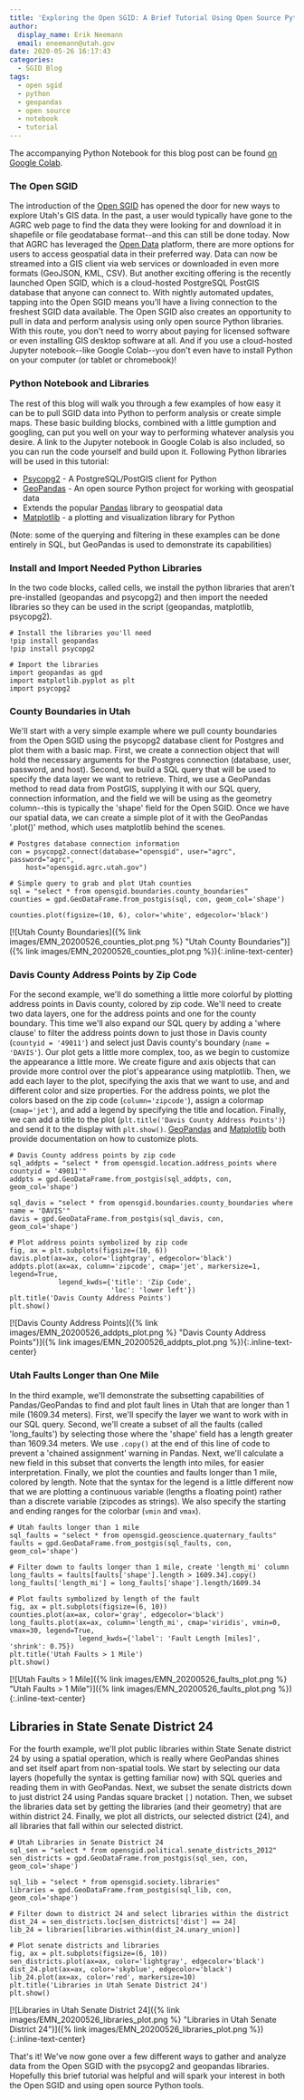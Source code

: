 ```yaml
---
title: 'Exploring the Open SGID: A Brief Tutorial Using Open Source Python Tools'
author:
  display_name: Erik Neemann
  email: eneemann@utah.gov
date: 2020-05-26 16:17:43
categories:
  - SGID Blog
tags:
  - open sgid
  - python
  - geopandas
  - open source
  - notebook
  - tutorial
---
```


The accompanying Python Notebook for this blog post can be found [on Google Colab](https://colab.research.google.com/drive/13evGMipBC0lqFStboTkZmtJji-zvovs0#scrollTo=tEkj3tFP-ca2).

### The Open SGID

The introduction of the [Open SGID](https://gis.utah.gov/introducing-open-sgid/) has opened the door for new ways to explore Utah's GIS data.  In the past, a user would typically have gone to the AGRC web page to find the data they were looking for and download it in shapefile or file geodatabase format--and this can still be done today.  Now that AGRC has leveraged the [Open Data](https://opendata.gis.utah.gov/) platform, there are more options for users to access geospatial data in their preferred way.  Data can now be streamed into a GIS client via web services or downloaded in even more formats (GeoJSON, KML, CSV).  But another exciting offering is the recently launched Open SGID, which is a cloud-hosted PostgreSQL PostGIS database that anyone can connect to.  With nightly automated updates, tapping into the Open SGID means you'll have a living connection to the freshest SGID data available.
The Open SGID also creates an opportunity to pull in data and perform analysis using only open source Python libraries.  With this route, you don't need to worry about paying for licensed software or even installing GIS desktop software at all.  And if you use a cloud-hosted Jupyter notebook--like Google Colab--you don't even have to install Python on your computer (or tablet or chromebook)!

### Python Notebook and Libraries

The rest of this blog will walk you through a few examples of how easy it can be to pull SGID data into Python to perform analysis or create simple maps.  These basic building blocks, combined with a little gumption and googling, can put you well on your way to performing whatever analysis you desire.  A link to the Jupyter notebook in Google Colab is also included, so you can run the code yourself and build upon it.  Following Python libraries will be used in this tutorial:

-   [Psycopg2](https://www.psycopg.org/) - A PostgreSQL/PostGIS client for Python
-   [GeoPandas](https://geopandas.org/) - An open source Python project for working with geospatial data
  - Extends the popular [Pandas](https://pandas.pydata.org/) library to geospatial data
- [Matplotlib](https://matplotlib.org/) - a plotting and visualization library for Python

(Note: some of the querying and filtering in these examples can be done entirely in SQL, but GeoPandas is used to demonstrate its capabilities)

### Install and Import Needed Python Libraries

In the two code blocks, called cells, we install the python libraries that aren't pre-installed (geopandas and psycopg2) and then import the needed libraries so they can be used in the script (geopandas, matplotlib, psycopg2).

```
# Install the libraries you'll need
!pip install geopandas
!pip install psycopg2
```

```
# Import the libraries
import geopandas as gpd
import matplotlib.pyplot as plt
import psycopg2
```

### County Boundaries in Utah

We'll start with a very simple example where we pull county boundaries from the Open SGID using the psycopg2 database client for Postgres and plot them with a basic map.  First, we create a connection object that will hold the necessary arguments for the Postgres connection (database, user, password, and host).  Second, we build a SQL query that will be used to specify the data layer we want to retrieve.  Third, we use a GeoPandas method to read data from PostGIS, supplying it with our SQL query, connection information, and the field we will be using as the geometry column--this is typically the 'shape' field for the Open SGID.  Once we have our spatial data, we can create a simple plot of it with the GeoPandas '.plot()' method, which uses matplotlib behind the scenes.

```
# Postgres database connection information
con = psycopg2.connect(database="opensgid", user="agrc", password="agrc",
    host="opensgid.agrc.utah.gov")

# Simple query to grab and plot Utah counties
sql = "select * from opensgid.boundaries.county_boundaries"
counties = gpd.GeoDataFrame.from_postgis(sql, con, geom_col='shape')

counties.plot(figsize=(10, 6), color='white', edgecolor='black')
```

[![Utah County Boundaries]({% link images/EMN_20200526_counties_plot.png %} "Utah County Boundaries")]({% link images/EMN_20200526_counties_plot.png %}){:.inline-text-center}

### Davis County Address Points by Zip Code

For the second example, we'll do something a little more colorful by plotting address points in Davis county, colored by zip code.  We'll need to create two data layers, one for the address points and one for the county boundary.  This time we'll also expand our SQL query by adding a 'where clause' to filter the address points down to just those in Davis county (`countyid = '49011'`) and select just Davis county's boundary (`name = 'DAVIS'`).  Our plot gets a little more complex, too, as we begin to customize the appearance a little more.  We create figure and axis objects that can provide more control over the plot's appearance using matplotlib.  Then, we add each layer to the plot, specifying the axis that we want to use, and and different color and size properties.  For the address points, we plot the colors based on the zip code (`column='zipcode'`), assign a colormap (`cmap='jet'`), and add a legend by specifying the title and location.  Finally, we can add a title to the plot (`plt.title('Davis County Address Points')`) and send it to the display with `plt.show()`.  [GeoPandas](https://geopandas.org/mapping.html) and [Matplotlib](https://matplotlib.org/tutorials/introductory/pyplot.html) both provide documentation on how to customize plots.

```
# Davis County address points by zip code
sql_addpts = "select * from opensgid.location.address_points where countyid = '49011'"
addpts = gpd.GeoDataFrame.from_postgis(sql_addpts, con, geom_col='shape')

sql_davis = "select * from opensgid.boundaries.county_boundaries where name = 'DAVIS'"
davis = gpd.GeoDataFrame.from_postgis(sql_davis, con, geom_col='shape')

# Plot address points symbolized by zip code
fig, ax = plt.subplots(figsize=(10, 6))
davis.plot(ax=ax, color='lightgray', edgecolor='black')
addpts.plot(ax=ax, column='zipcode', cmap='jet', markersize=1, legend=True,
            legend_kwds={'title': 'Zip Code',
                         'loc': 'lower left'})
plt.title('Davis County Address Points')
plt.show()
```

[![Davis County Address Points]({% link images/EMN_20200526_addpts_plot.png %} "Davis County Address Points")]({% link images/EMN_20200526_addpts_plot.png %}){:.inline-text-center}

### Utah Faults Longer than One Mile

In the third example, we'll demonstrate the subsetting capabilities of Pandas/GeoPandas to find and plot fault lines in Utah that are longer than 1 mile (1609.34 meters).  First, we'll specify the layer we want to work with in our SQL query.  Second, we'll create a subset of all the faults (called 'long_faults') by selecting those where the 'shape' field has a length greater than 1609.34 meters.  We use `.copy()` at the end of this line of code to prevent a 'chained assignment' warning in Pandas.  Next, we'll calculate a new field in this subset that converts the length into miles, for easier interpretation.  Finally, we plot the counties and faults longer than 1 mile, colored by length.  Note that the syntax for the legend is a little different now that we are plotting a continuous variable (lengths a floating point) rather than a discrete variable (zipcodes as strings).  We also specify the starting and ending ranges for the colorbar (`vmin` and `vmax`).

```
# Utah faults longer than 1 mile
sql_faults = "select * from opensgid.geoscience.quaternary_faults"
faults = gpd.GeoDataFrame.from_postgis(sql_faults, con, geom_col='shape')

# Filter down to faults longer than 1 mile, create 'length_mi' column
long_faults = faults[faults['shape'].length > 1609.34].copy()
long_faults['length_mi'] = long_faults['shape'].length/1609.34

# Plot faults symbolized by length of the fault
fig, ax = plt.subplots(figsize=(6, 10))
counties.plot(ax=ax, color='gray', edgecolor='black')
long_faults.plot(ax=ax, column='length_mi', cmap='viridis', vmin=0, vmax=30, legend=True,
                 legend_kwds={'label': 'Fault Length [miles]', 'shrink': 0.75})
plt.title('Utah Faults > 1 Mile')
plt.show()
```

[![Utah Faults > 1 Mile]({% link images/EMN_20200526_faults_plot.png %} "Utah Faults > 1 Mile")]({% link images/EMN_20200526_faults_plot.png %}){:.inline-text-center}

## Libraries in State Senate District 24

For the fourth example, we'll plot public libraries within State Senate district 24 by using a spatial operation, which is really where GeoPandas shines and set itself apart from non-spatial tools.  We start by selecting our data layers (hopefully the syntax is getting familiar now) with SQL queries and reading them in with GeoPandas.  Next, we subset the senate districts down to just district 24 using Pandas square bracket `[]` notation.  Then, we subset the libraries data set by getting the libraries (and their geometry) that are within district 24.  Finally, we plot all districts, our selected district (24), and all libraries that fall within our selected district.

```
# Utah Libraries in Senate District 24
sql_sen = "select * from opensgid.political.senate_districts_2012"
sen_districts = gpd.GeoDataFrame.from_postgis(sql_sen, con, geom_col='shape')

sql_lib = "select * from opensgid.society.libraries"
libraries = gpd.GeoDataFrame.from_postgis(sql_lib, con, geom_col='shape')

# Filter down to district 24 and select libraries within the district
dist_24 = sen_districts.loc[sen_districts['dist'] == 24]
lib_24 = libraries[libraries.within(dist_24.unary_union)]

# Plot senate districts and libraries
fig, ax = plt.subplots(figsize=(6, 10))
sen_districts.plot(ax=ax, color='lightgray', edgecolor='black')
dist_24.plot(ax=ax, color='skyblue', edgecolor='black')
lib_24.plot(ax=ax, color='red', markersize=10)
plt.title('Libraries in Utah Senate District 24')
plt.show()
```

[![Libraries in Utah Senate District 24]({% link images/EMN_20200526_libraries_plot.png %} "Libraries in Utah Senate District 24")]({% link images/EMN_20200526_libraries_plot.png %}){:.inline-text-center}

That's it!  We've now gone over a few different ways to gather and analyze data from the Open SGID with the psycopg2 and geopandas libraries.  Hopefully this brief tutorial was helpful and will spark your interest in both the Open SGID and using open source Python tools.
